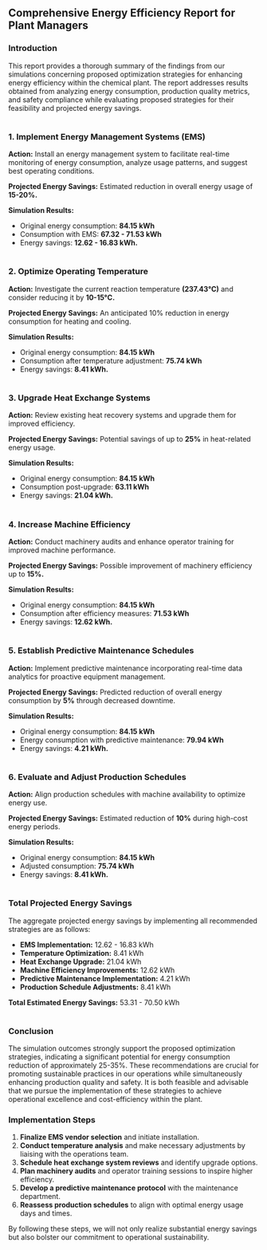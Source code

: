 ## Comprehensive Energy Efficiency Report for Plant Managers  
### Introduction
This report provides a thorough summary of the findings from our simulations concerning proposed optimization strategies for enhancing energy efficiency within the chemical plant. The report addresses results obtained from analyzing energy consumption, production quality metrics, and safety compliance while evaluating proposed strategies for their feasibility and projected energy savings.

#        
### 1. Implement Energy Management Systems (EMS)  
**Action:** Install an energy management system to facilitate real-time monitoring of energy consumption, analyze usage patterns, and suggest best operating conditions.  

**Projected Energy Savings:** Estimated reduction in overall energy usage of **15-20%.**  

**Simulation Results:**  
- Original energy consumption: **84.15 kWh**
- Consumption with EMS: **67.32 - 71.53 kWh**
- Energy savings: **12.62 - 16.83 kWh.**

#   
### 2. Optimize Operating Temperature  
**Action:** Investigate the current reaction temperature **(237.43°C)** and consider reducing it by **10-15°C.**  

**Projected Energy Savings:** An anticipated 10% reduction in energy consumption for heating and cooling.  

**Simulation Results:**
- Original energy consumption: **84.15 kWh**
- Consumption after temperature adjustment: **75.74 kWh**
- Energy savings: **8.41 kWh.**

# 
### 3. Upgrade Heat Exchange Systems
**Action:** Review existing heat recovery systems and upgrade them for improved efficiency.  

**Projected Energy Savings:** Potential savings of up to **25%** in heat-related energy usage.  

**Simulation Results:**  
- Original energy consumption: **84.15 kWh**
- Consumption post-upgrade: **63.11 kWh**
- Energy savings: **21.04 kWh.**

#  

### 4. Increase Machine Efficiency
**Action:** Conduct machinery audits and enhance operator training for improved machine performance.

**Projected Energy Savings:** Possible improvement of machinery efficiency up to **15%.**

**Simulation Results:**

- Original energy consumption: **84.15 kWh**
- Consumption after efficiency measures: **71.53 kWh**
- Energy savings: **12.62 kWh.**

#  

### 5. Establish Predictive Maintenance Schedules
**Action:** Implement predictive maintenance incorporating real-time data analytics for proactive equipment management.

**Projected Energy Savings:** Predicted reduction of overall energy consumption by **5%** through decreased downtime.

**Simulation Results:**

- Original energy consumption: **84.15 kWh**
- Energy consumption with predictive maintenance: **79.94 kWh**
- Energy savings: **4.21 kWh.**

#  

### 6. Evaluate and Adjust Production Schedules
**Action:** Align production schedules with machine availability to optimize energy use.

**Projected Energy Savings:** Estimated reduction of **10%** during high-cost energy periods.

**Simulation Results:**

- Original energy consumption: **84.15 kWh**
- Adjusted consumption: **75.74 kWh**
- Energy savings: **8.41 kWh.**

#  

### Total Projected Energy Savings  
The aggregate projected energy savings by implementing all recommended strategies are as follows:

- **EMS Implementation:** 12.62 - 16.83 kWh
- **Temperature Optimization:** 8.41 kWh
- **Heat Exchange Upgrade:** 21.04 kWh
- **Machine Efficiency Improvements:** 12.62 kWh
- **Predictive Maintenance Implementation:** 4.21 kWh
- **Production Schedule Adjustments:** 8.41 kWh

**Total Estimated Energy Savings:** 53.31 - 70.50 kWh

#  

### Conclusion  
The simulation outcomes strongly support the proposed optimization strategies, indicating a significant potential for energy consumption reduction of approximately 25-35%. These recommendations are crucial for promoting sustainable practices in our operations while simultaneously enhancing production quality and safety. It is both feasible and advisable that we pursue the implementation of these strategies to achieve operational excellence and cost-efficiency within the plant.  

### Implementation Steps
1. **Finalize EMS vendor selection** and initiate installation.
2. **Conduct temperature analysis** and make necessary adjustments by liaising with the operations team.
3. **Schedule heat exchange system reviews** and identify upgrade options.
4. **Plan machinery audits** and operator training sessions to inspire higher efficiency.
5. **Develop a predictive maintenance protocol** with the maintenance department.
6. **Reassess production schedules** to align with optimal energy usage days and times.  

By following these steps, we will not only realize substantial energy savings but also bolster our commitment to operational sustainability.

